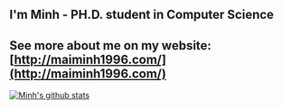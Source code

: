 ## I'm Minh - PH.D. student in Computer Science


## See more about me on my website: [http://maiminh1996.com/](http://maiminh1996.com/)



[![Minh's github stats](https://github-readme-stats.vercel.app/api?username=maiminh1996&count_private=true&show_icons=true)](https://github.com/anuraghazra/github-readme-stats)


